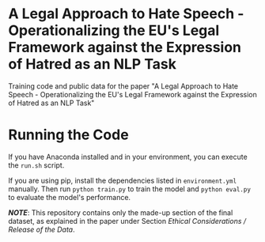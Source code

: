 # A Legal Approach to Hate Speech - Operationalizing the EU's Legal Framework against the Expression of Hatred as an NLP Task
Training code and public data for the paper "A Legal Approach to Hate Speech - Operationalizing the EU's Legal Framework against the Expression of Hatred as an NLP Task"

# Running the Code
If you have Anaconda installed and in your environment, you can execute the `run.sh` script.

If you are using pip, install the dependencies listed in `environment.yml` manually. Then run `python train.py` to train the model and `python eval.py` to evaluate the model's performance.

***NOTE***: This repository contains only the made-up section of the final dataset, as explained in the paper under Section _Ethical Considerations / Release of the Data_.